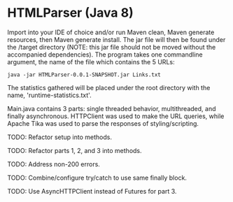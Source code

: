 # HTMLParser (Java 8)

Import into your IDE of choice and/or run Maven clean, Maven generate resources, then Maven generate install. The jar file will then be found under the /target directory (NOTE: this jar file should not be moved without the accompanied dependencies). The program takes one commandline argument, the name of the file which contains the 5 URLs:

```
java -jar HTMLParser-0.0.1-SNAPSHOT.jar Links.txt
```

The statistics gathered will be placed under the root directory with the name, 'runtime-statistics.txt'.

Main.java contains 3 parts: single threaded behavior, multithreaded, and finally asynchronous. HTTPClient was used to make the URL queries, while Apache Tika was used to parse the responses of styling/scripting. 

TODO: Refactor setup into methods.

TODO: Refactor parts 1, 2, and 3 into methods.

TODO: Address non-200 errors.

TODO: Combine/configure try/catch to use same finally block.

TODO: Use AsyncHTTPClient instead of Futures for part 3.
